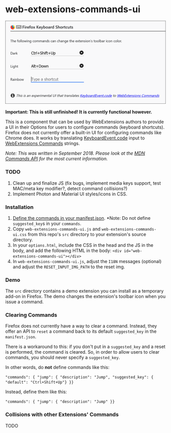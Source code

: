 # web-extensions-commands-ui


![URL Incrementer](screenshot.png "Example")

**Important: This is still unfinished! It is currently functional however.**

This is a component that can be used by WebExtensions authors to provide a UI in their Options for users to configure commands (keyboard shortcuts).
Firefox does not currently offer a built-in UI for configuring commands like Chrome does.
It works by translating [KeyboardEvent.code](https://developer.mozilla.org/docs/Web/API/KeyboardEvent/code) input to [WebExtensions Commands](https://developer.mozilla.org/docs/Mozilla/Add-ons/WebExtensions/API/commands) strings.

*Note: This was written in September 2018. Please look at the [MDN Commands API](https://developer.mozilla.org/docs/Mozilla/Add-ons/WebExtensions/API/commands) for the most current information.*

### TODO
1. Clean up and finalize JS (fix bugs, implement media keys support, test MAC/meta key modifier?, detect command collisions?)
2. Implement Photon and Material UI styles/icons in CSS.

### Installation
1. [Define the commands in your manifest.json](https://developer.mozilla.org/docs/Mozilla/Add-ons/WebExtensions/manifest.json/commands). *Note: Do not define `suggested_key`s in your `commands`.
2. Copy `web-extensions-commands-ui.js` and `web-extensions-commands-ui.css` from this repo's `src` directory to your extension's source directory.
3. In your `options.html`, include the CSS in the head and the JS in the body, and add the following HTML in the body: `<div id="web-extensions-commands-ui"></div>`
4. In `web-extensions-commands-ui.js`, adjust the `I18N` messages (optional) and adjust the `RESET_INPUT_IMG_PATH`  to the reset img.

### Demo
The `src` directory contains a demo extension you can install as a temporary add-on in Firefox.
The demo changes the extension's toolbar icon when you issue a command.

### Clearing Commands
Firefox does not currently have a way to clear a command. Instead, they offer an API to `reset` a command back to its default `suggested_key` in the `manifest.json`.

There is a workaround to this: if you don't put in a `suggested_key` and a reset is performed, the command is cleared.
So, in order to allow users to clear commands, you should never specify a `suggested_key`.

In other words, do **not** define commands like this:

    "commands": { "jump": { "description": "Jump", "suggested_key": { "default": "Ctrl+Shift+Up"} }}

Instead, define them like this:

    "commands": { "jump": { "description": "Jump" }}

### Collisions with other Extensions' Commands
TODO
